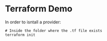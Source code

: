 # Terraform Demo

In order to isntall a provider:
    
    # Inside the folder where the .tf file exists
    terraform init
